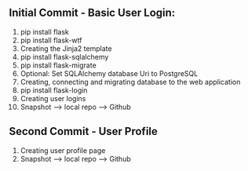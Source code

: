 ## Initial Commit - Basic User Login:
1. pip install flask
2. pip install flask-wtf
3. Creating the Jinja2 template
4. pip install flask-sqlalchemy
5. pip install flask-migrate
6. Optional: Set SQLAlchemy database Uri to PostgreSQL
6. Creating, connecting and migrating database to the web application
7. pip install flask-login
8. Creating user logins
9. Snapshot --> local repo --> Github



## Second Commit - User Profile
1. Creating user profile page
2. Snapshot --> local repo --> Github
